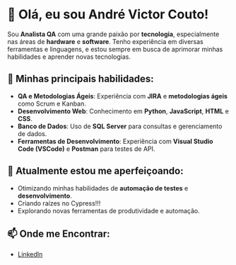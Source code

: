 # 👋 Olá, eu sou André Victor Couto!

Sou **Analista QA** com uma grande paixão por **tecnologia**, especialmente nas áreas de **hardware** e **software**. Tenho experiência em diversas ferramentas e linguagens, e estou sempre em busca de aprimorar minhas habilidades e aprender novas tecnologias.

## 🚀 Minhas principais habilidades:
- **QA e Metodologias Ágeis**: Experiência com **JIRA** e **metodologias ágeis** como Scrum e Kanban.
- **Desenvolvimento Web**: Conhecimento em **Python**, **JavaScript**, **HTML** e **CSS**.
- **Banco de Dados**: Uso de **SQL Server** para consultas e gerenciamento de dados.
- **Ferramentas de Desenvolvimento**: Experiência com **Visual Studio Code (VSCode)** e **Postman** para testes de API.

## 🌱 Atualmente estou me aperfeiçoando:
- Otimizando minhas habilidades de **automação de testes** e **desenvolvimento**.
- Criando raízes no Cypress!!!
- Explorando novas ferramentas de produtividade e automação.

## 📫 Onde me Encontrar:
- [LinkedIn](https://www.linkedin.com/in/andrevcouto)
